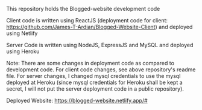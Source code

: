 This repository holds the Blogged-website development code<br />

Client code is written using ReactJS (deployment code for client: https://github.com/James-T-Ardian/Blogged-Website-Client) and deployed using Netlify<br />

Server Code is written using NodeJS, ExpressJS and MySQL and deployed using Heroku<br />

Note: There are some changes in deployment code as compared to development code. For client code changes, see above repository's readme file. For
server changes, I changed mysql credentials to use the mysql deployed at Heroku (since mysql credentials for Heroku shall be kept a secret, I will not put the server deployment code in a public repository).

Deployed Website: https://blogged-website.netlify.app/# <br />

